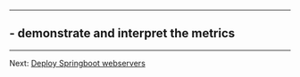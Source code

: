 
---

 
## - demonstrate and interpret the metrics


---

 Next: [Deploy Springboot webservers](/deploy-bootstrapped-nodes-example/docs/07-deploy-springboot-webservers.md)

